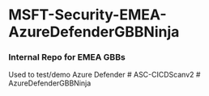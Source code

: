 # MSFT-Security-EMEA-AzureDefenderGBBNinja

### Internal Repo for EMEA GBBs
Used to test/demo Azure Defender
#   A S C - C I C D S c a n v 2  
 #   A z u r e D e f e n d e r G B B N i n j a  
 